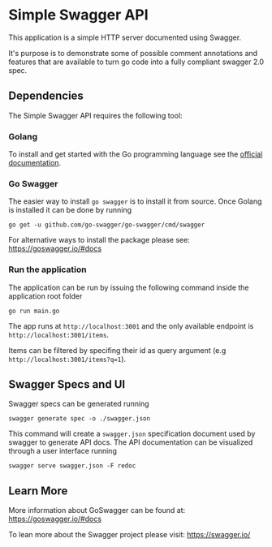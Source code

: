 # Simple Swagger API
This application is a simple HTTP server documented using Swagger.

It's purpose is to demonstrate some of possible comment annotations and features that are available to turn go code into a fully compliant swagger 2.0 spec.

## Dependencies
The Simple Swagger API requires the following tool:

### Golang
To install and get started with the Go programming language see the [official documentation]( https://golang.org/doc/install?download=go1.5.windows-amd64.msi2).

### Go Swagger
The easier way to install `go swagger` is to install it from source. Once Golang is installed it can be done by running
```
go get -u github.com/go-swagger/go-swagger/cmd/swagger
```

For alternative ways to install the package please see:
https://goswagger.io/#docs

### Run the application
The application can be run by issuing the following command inside the application root folder
```
go run main.go
```

The app runs at `http://localhost:3001` and the only available endpoint is `http://localhost:3001/items`.

Items can be filtered by specifing their id as query argument (e.g `http://localhost:3001/items?q=1`).

## Swagger Specs and UI

Swagger specs can be generated running
```
swagger generate spec -o ./swagger.json
```
This command will create a `swagger.json` specification document used by swagger to generate API docs.
The API documentation can be visualized through a user interface running
```
swagger serve swagger.json -F redoc
```

## Learn More
More information about GoSwagger can be found at:
https://goswagger.io/#docs

To lean more about the  Swagger project please visit:
https://swagger.io/
